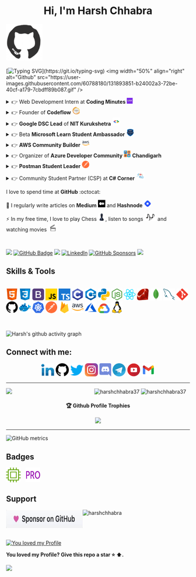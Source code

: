 <h4 align="center"> 
  
<h1 align="center">Hi, I'm Harsh Chhabra </h1>
 
 
<img src="pics/octo.gif" width="100px" height="100px"></img> <br><br>
[![Typing SVG](http://readme-typing-svg.herokuapp.com?color=F71E11&lines=Just+a+codderrr%2C+love+OpenSource...)](https://git.io/typing-svg)
  <img width="50%" align="right" alt="Github" src="https://user-images.githubusercontent.com/60788180/131893851-b24002a3-72be-40cf-a179-7cbdff89b087.gif" />
 
 <details><summary>👉 Web Development Intern at <strong>Coding Minutes</strong> <a href= "https://www.codingminutes.com"> <img height ="16vh" src ="pics/coding minutes.jpg"></a></summary> 
 <p> <br>
I am a <b>Full Stack Web Development</b> Intern at <b>Coding Minutes</b>. Coding Minutes is an ed-tech startup whose motive is to provide great learning resources at a very minimal price.<br>
   <a href="https://www.codingminutes.com">[Website Link]</a>
  </p>
</details>
<details><summary>👉 Founder of <strong>Codeflow</strong> <a href= "https://www.youtube.com/c/Codefloworg"> <img src="pics/codeflow.png" height="20vh"></a></summary>
<p><br>
Codeflow is a student's driven organization running for students empowerment
  
We are currently working in three domains:
  
1.) Open-Source<br>
2.) Workshops and webinars from industry experts<br>
3.) Community building<br>
  
  And we have conducted very successful and popular events under Codeflow such as OpenForce and DSA Bootcamp.<br>
  <a href="https://linktr.ee/codefloworg">[Codeflow]</a> <a href="https://www.openforce.tech/">[OpenForce]</a> <a href="https://youtube.com/playlist?list=PLAEKaEzAsglWSaYUpznccQGy4JmNadFZJ">[DSA Bootcamp]</a>
</p>
</details>
<details><summary>👉 <strong>Google DSC Lead</strong> of <strong>NIT Kurukshetra</strong> <a href= "https://gdsc.community.dev/national-institute-of-technology-nit-kurukshetra"> <img src="pics/gdsc.png" height="22vh"></a></summary>
<p><br>
Google Developer Student Club Leads are passionate leaders at their universities who are dedicated to helping their peers learn and connect.
  
In GDSC NIT Kurukshetra this year we have conducted 5 events with more than 15 video sessions and we have also made 3 GitHub projects on various technologies.<br>
  <a href="https://gdsc.community.dev/national-institute-of-technology-nit-kurukshetra/">[Website Link]</a>
  
  <b>⚫ Firebase for Web Facilitator</b>
  > Under this program, we have conducted sessions on Angular and Firebase, and the students are able to learn how to build a web application using Angular and Firebase.<br>
And more than 540+ students have been impacted by this program.<br>
  <a href="https://www.youtube.com/playlist?list=PLAEKaEzAsglVYKcHtV6bSb6fW4m4uI_-A">[YT Playlist Link]</a>
  
  <b>⚫ ML Study Jam Facilitator</b>
  
 > As ML is the most emerging technology at this time. And many students want to learn this technology so we have conducted an ML Bootcamp for them.
<br>Under which they are able to learn about ML and how to use Kaggle for learning and giving competitions.<br>
  <a href="https://www.youtube.com/playlist?list=PLAEKaEzAsglWSukXByglixUZFcRJHUcoB">[YT Playlist Link]</a>
  
  <b>⚫ Flutter Festival Facilitator</b>
  
 > The main purpose of this program is to spread the word about Flutter and Dart. We have conducted tech sessions on these technologies by industry experts.
430+ students have been impacted by this program.<br>
And we have done a project Whatshelper under this program using Flutter and Dart.<br>
  <a href="https://www.youtube.com/playlist?list=PLAEKaEzAsglXKb3CLtctE7ZuGKyZlmfwS">[YT Playlist Link]</a> <a href="https://github.com/harshchhabra37/whatshelper">[GitHub Project Link]</a>
  
  <b>⚫ Android Stduy Jam Facilitator</b>
  
 > Under this program, we helped students to learn and implement Kotlin. We have conducted 5 YT live sessions with industry experts on Kotlin and Firebase. 
And more than 570+ students joined us under this program.<br>
Along with that we have also did an hands-on-project on Kotin named myEvents.<br>
  <a href="https://www.youtube.com/playlist?list=PLAEKaEzAsglXDK34s8j3Jaiu0gSXa81VH">[YT Playlist Link]</a> <a href="https://github.com/harshchhabra37/myEvents">[GitHub Project Link]</a> <a href="https://drive.google.com/file/d/1_txVUdUGQYy5R5PQudD0yHijWofG5L5v/view?usp=sharing">[Certificate Link]</a>
  
  <b>⚫ 30 Days of Google CLoud Facilitator</b>
  
> Under this program students have to complete Qwiklabs (Cloud Skill Boost) Quests on Cloud Computing and AI & ML.<br>
689 students have registered under me for this program out of which 180 students successfully completed Track 1 (Cloud Computing) and 141 students successfully completed Track 2 (AI & ML) and we have also conducted YT live sessions on it for them.<br>
  <a href="https://drive.google.com/file/d/19VQKAvMs4Ing8YPRhCpN3FqNSzgOmDPG/view?usp=sharing">[Certificate Link]</a>
</p>
</details>
<details><summary>👉 Beta <strong>Microsoft Learn Student Ambassador</strong> <a href= "https://studentambassadors.microsoft.com/en-US/profile/72635"> <img src="pics/mlsa.png" height="20vh"></a></summary>
<p><br>
Microsoft Learn Student Ambassadors are a global group of campus leaders who are eager to help fellow students, create robust tech communities and develop technical and career skills fot the future.<br>
  <a href="https://studentambassadors.microsoft.com/certificate/c8aec9fd-43ea-46b8-9869-9a9b2b7d4eff">[Profile Link]</a>
</p>
</details>
<details><summary>👉 <strong>AWS Community Builder</strong> <a href= "https://aws.amazon.com/developer/community/community-builders"> <img src="pics/aws.svg" height="20vh"></a></summary>
<p><br>
The AWS Community Builders program offers technical resources, education, and networking opportunities to AWS technical enthusiasts and emerging thought leaders who are passionate about sharing knowledge and connecting with the technical community.<br>
  <a href="https://aws.amazon.com/developer/community/community-builders/">[Website Link]</a>
</p>
</details>
<details><summary>👉 Organizer of <strong>Azure Developer Community <a href= "https://www.meetup.com/azure-developer-community-chandigarh/"> <img src="pics/azdev.png" height="20vh"></a> Chandigarh</strong></summary>
<p><br>
Azure Developer Community is a unique upskilling platform aimed at helping developers learn, upskill, and network by attending regular community-events, and sharing knowledge and growing along with the other community members.<br>
  <a href="https://azdev.reskilll.com">[Website Link]</a>
</p>
</details>
<details><summary>👉 <strong>Postman Student Leader</strong> <a href= "https://www.postman.com/company/student-program"> <img src="pics/postman.svg" height="20vh"></a></summary>
<p><br>
<b> ⚫ Postman Student Leader</b>

 > Postman Student Leaders teach others the essential skills in using Postman to build and test APIs.Postman Student Leaders teach others the essential skills in using Postman to build and test APIs.<br>
  <a href="https://drive.google.com/file/d/1weqeWkHDab2ZABw1vBaANeugAceJN30t/view?usp=sharing">[Certificate Link]</a>

<b> ⚫ Postman Student Expert</b>
  
 > Postman Student Experts are proficient in the essential skills involved in building and testing API requests in Postman.<br>
  <a href="https://drive.google.com/file/d/1d1htnOR2_21OxyCE0Pr1VZdRrdFNaCsA/view?usp=sharing">[Certificate Link]</a></p>
</details>
<details><summary>👉 Community Student Partner (CSP) at <strong>C# Corner</strong> <a href= "https://www.c-sharpcorner.com/members/harsh-chhabra"> <img src="pics/csharp.png" height="24vh"></a></summary>
  <p><br>
C# Corner is an global social community for IT professionals and data developers to exchange their knowledge and experience using various methods such as contributing articles, forums, blogs, and videos.<br>
    <a href="https://www.c-sharpcorner.com/">[Website Link]</a>
    </p>
  </details>

I love to spend time at <strong>GitHub</strong> :octocat:

📝 I regularly write articles on <strong>Medium</strong> <a href= "https://harshchhabra37.medium.com/"> <img src="pics/medium.png" height="20vh"></a> 
 and <strong>Hashnode</strong> <a href= "https://hashnode.com/@harshchhabra"> <img src="pics/hashnode.png" height="20vh"></a>

⚡ In my free time, I love to play Chess  <a href= "https://www.chess.com/"> <img src="pics/chess.png" height="20vh"></a>, listen to songs <a href= "https://youtube.com/playlist?list=PLHuHXHyLu7BHrUOSq7kVXEn0faG4i8DKS"> <img src="pics/songs.png" height="20vh"></a> and watching movies <a href= "https://www.netflix.com/in/browse/genre/107466"> <img src="pics/movies.png" height="20vh"></a> 
</h4><br>

<a href="https://github.com/harshchhabra37"><img src="https://komarev.com/ghpvc/?username=harshchhabra37&color=dc143c&style=plastic"></a> 
<a href="https://github.com/harshchhabra37?tab=followers"><img src="https://img.shields.io/github/followers/harshchhabra37?label=Followers&style=social" alt="GitHub Badge"></a>
<a href="https://twitter.com/harshchhabra37"><img src="https://img.shields.io/twitter/follow/harshchhabra37?style=social"></a>
<a href="https://www.linkedin.com/in/harshchhabra"><img src="https://img.shields.io/badge/LinkedIn--_.svg?style=social&logo=linkedin" alt="LinkedIn"></a>
	<a href="https://github.com/sponsors/harshchhabra37"><img src="https://img.shields.io/badge/GitHub_Sponsors--_.svg?style=social&logo=github&logoColor=EA4AAA" alt="GitHub Sponsors"></a>
<a class="drift-open-chat" href="https://drift.me/chhabraharsh37"><img src="https://img.shields.io/badge/-Chat%20Now-gray?logo=googlemessages&logoColor=white&style=flat-square" /></a>

<p><h2> Skills & Tools</h2><br>
<a href= https://github.com/harshchhabra37?tab=repositories&q=&type=&language=html&sort= > <img width ='32px' src ='pics/html.svg'></a>
<a href= https://github.com/harshchhabra37?tab=repositories&q=&type=&language=css&sort= > <img width ='32px' src ='pics/css.svg'></a>
<a href= https://github.com/harshchhabra37?tab=repositories&q=&type=&language=bootstrap&sort= > <img width ='32px' src ='pics/bootstrap.svg'></a>
<a href= https://github.com/harshchhabra37?tab=repositories&q=&type=&language=javascript&sort= > <img width ='32px' src ='pics/javascript.svg'></a>
<a href= https://github.com/harshchhabra37?tab=repositories&q=&type=&language=typescript&sort= > <img width ='32px' src ='pics/typescript.svg'></a>
<a href= https://github.com/harshchhabra37?tab=repositories&q=&type=&language=c&sort= > <img width ='32px' src ='pics/c.svg'></a>
<a href= https://github.com/harshchhabra37?tab=repositories&q=&type=&language=cpp&sort= > <img width ='32px' src ='pics/cpp.svg'></a>
<a href= https://github.com/harshchhabra37?tab=repositories&q=&type=&language=python&sort= > <img width ='32px' src ='pics/python.svg'></a>
<a href= https://github.com/harshchhabra37?tab=repositories&q=&type=&language=nodejs&sort= > <img width ='32px' src ='pics/nodejs.svg'></a>
<a href= https://github.com/harshchhabra37?tab=repositories&q=&type=&language=reactjs&sort= > <img width ='32px' src ='pics/reactjs.svg'></a>
<a href= https://github.com/harshchhabra37?tab=repositories&q=&type=&language=ruby&sort= > <img width ='32px' src ='pics/ruby.svg'></a>
<a href= "https://www.mongodb.com"/> <img width ='32px' src ='pics/mongodb.svg'></a>
<a href= "https://www.mysql.com/"> <img width ='32px' src ='pics/mysql.svg'></a>
<a href= "https://git-scm.com/"> <img width ='32px' src ='pics/git.svg'></a>
<a href= "https://github.com/harshchhabra37"> <img width ='32px' src ='pics/github.svg'></a>
<a href= "https://www.docker.com"> <img width ='32px' src ='pics/docker.svg'></a>
<a href= "https://kubernetes.io"> <img width ='32px' src ='pics/kubernetes.svg'></a>
<a href= "https://www.postman.com/harshchhabra37"> <img width ='32px' src ='pics/postman.svg'></a>
<a href= "https://firebase.google.com/"> <img width ='32px' src ='pics/firebase.svg'></a>
<a href= "https://aws.amazon.com"> <img width ='32px' src ='pics/aws.svg'></a>
<a href= "https://azure.microsoft.com"> <img width ='32px' src ='pics/azure.svg'></a>
<a href= "https://cloud.google.com"> <img width ='32px' src ='pics/googlecloud.svg'></a>
<a href= "https://www.linux.org/"> <img width ='32px' src ='pics/linux.svg'></a></p>
<!-- <a href= https://github.com/harshchhabra37?tab=repositories&q=&type=&language=jupyternotebook&sort= > <img width ='32px' src ='pics/jupyter.svg'></a> --->

<br>


![Harsh's github activity graph](https://activity-graph.herokuapp.com/graph?username=harshchhabra37&theme=dracula)

## Connect with me:</h3>
<p align="left">
<div class="footer" id="top3">
  <center> 
   <a href="https://www.linkedin.com/in/harshchhabra" class="pics"><img src="pics/linkedin.svg" height="36vh"></a>
   <a href="https://github.com/harshchhabra37" class="pics"> <img src="pics/github.svg" height="36vh"></a>
    <a href="https://www.twitter.com/harshchhabra37" class="pics"><img src="pics/twitter.svg" height="36vh"></a>
    <a href="https://www.instagram.com/harshchhabra37" class="pics"><img src="pics/instagram.svg" height="36vh"></a>
  <a href="https://discord.gg/s77kYnfSGf" class="pics"><img src="pics/discord.svg" height="36vh"></a>
  <a href="https://t.me/codefloworg" class="pics"><img src="pics/telegram.svg" height="36vh"></a>
   <a href="https://www.youtube.com/c/Codefloworg" class="pics"><img src="pics/youtube.svg" height="36vh"></a>
     <a href="https://mail.google.com/mail/?view=cm&fs=1&tf=1&to=chhabraharsh37@gmail.com" class="pics"><img src="pics/gmail (1).svg" height="36vh"></a>
  
  </div>
</p>

<hr/>
<img align="left" width="48%" src='https://github-readme-stats.vercel.app/api?username=harshchhabra37&show_icons=true&theme=radical&count_private=true'/>
</p>
<img align="center" width="48%" src="https://github-readme-streak-stats.herokuapp.com?user=harshchhabra37&count_private=true&theme=radical" alt="harshchhabra37"/>
 <img align="center" width="40%" src="https://github-readme-stats.vercel.app/api/top-langs/?username=harshchhabra37&count_private=true&theme=radical&layout=compact" alt="harshchhabra37" />
 
 <p align="center"> 
 
<div align="center">
  <h4>🏆 Github Profile Trophies</h4>
  <a href="https://github.com/ryo-ma/github-profile-trophy">
   <img src="https://github-profile-trophy.vercel.app/?username=harshchhabra37&theme=monokai&row=1&column=8">
  </a>
</div><hr>

![GitHub metrics](https://metrics.lecoq.io/harshchhabra37?template=terminal&base.metadata=0&config.timezone=Asia%2FCalcutta)

## Badges
<a href='https://docs.github.com/en/developers'><img src='https://raw.githubusercontent.com/acervenky/animated-github-badges/master/assets/devbadge.gif' width='40' height='40'></a> <a href='https://education.github.com/pack'><img src='https://raw.githubusercontent.com/acervenky/animated-github-badges/master/assets/pro.gif' width='40' height='40'></a> 

## Support
<p> <a href="https://github.com/sponsors/harshchhabra37"> <img align="left" src="pics/sponsor.jpg" height="50" width="210" alt="harshchhabra" /></a> <a href="https://www.buymeacoffee.com/harshchhabra"> <img align="left" src="https://cdn.buymeacoffee.com/buttons/v2/default-yellow.png" height="50" width="210" alt="harshchhabra" /></a></p><br><br>
<br><br>

[![You loved my Profile](https://img.shields.io/badge/GitHub-love-red?logo=github&GitHub=love)](https://github.com/harshchhabra37/harshchhabra37)

**You loved my Profile? Give this repo a star :star: :arrow_up:.**

![](https://hit.yhype.me/github/profile?user_id=60788180)



